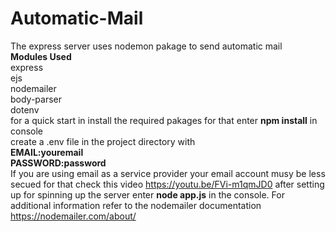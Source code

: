 # Automatic-Mail
The express server uses nodemon pakage to send automatic mail  
**Modules Used**  
express   
ejs   
nodemailer   
body-parser   
dotenv    
for a quick start in install the required pakages for that enter **npm install** in console      
create a .env file in the project directory with        
**EMAIL:youremail  
PASSWORD:password**  
If you are using email as a service provider your email account musy be less secued for that check this video https://youtu.be/FVi-m1qmJD0 
after setting up for spinning up the server enter **node app.js** in the console.
For additional information refer to the nodemailer documentation https://nodemailer.com/about/  


